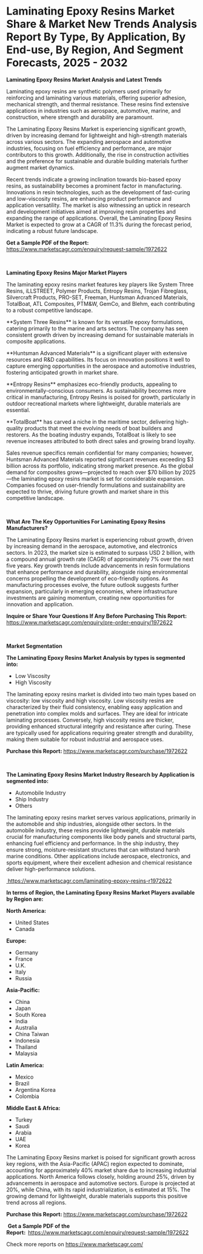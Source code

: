<p><h1>Laminating Epoxy Resins Market Share & Market New Trends Analysis Report By Type, By Application, By End-use, By Region, And Segment Forecasts, 2025 - 2032</h1></p><p><strong>Laminating Epoxy Resins Market Analysis and Latest Trends</strong></p>
<p><p>Laminating epoxy resins are synthetic polymers used primarily for reinforcing and laminating various materials, offering superior adhesion, mechanical strength, and thermal resistance. These resins find extensive applications in industries such as aerospace, automotive, marine, and construction, where strength and durability are paramount.</p><p>The Laminating Epoxy Resins Market is experiencing significant growth, driven by increasing demand for lightweight and high-strength materials across various sectors. The expanding aerospace and automotive industries, focusing on fuel efficiency and performance, are major contributors to this growth. Additionally, the rise in construction activities and the preference for sustainable and durable building materials further augment market dynamics.</p><p>Recent trends indicate a growing inclination towards bio-based epoxy resins, as sustainability becomes a prominent factor in manufacturing. Innovations in resin technologies, such as the development of fast-curing and low-viscosity resins, are enhancing product performance and application versatility. The market is also witnessing an uptick in research and development initiatives aimed at improving resin properties and expanding the range of applications. Overall, the Laminating Epoxy Resins Market is expected to grow at a CAGR of 11.3% during the forecast period, indicating a robust future landscape.</p></p>
<p><strong>Get a Sample PDF of the Report:&nbsp;</strong> <a href="https://www.marketscagr.com/enquiry/request-sample/1972622?utm_campaign=2113&utm_medium=2&utm_source=Github&utm_content=ia&utm_term=04022025&utm_id=laminating-epoxy-resins">https://www.marketscagr.com/enquiry/request-sample/1972622</a></p>
<p>&nbsp;</p>
<p><strong>Laminating Epoxy Resins Major Market Players</strong></p>
<p><p>The laminating epoxy resins market features key players like System Three Resins, iLLSTREET, Polymer Products, Entropy Resins, Trojan Fibreglass, Silvercraft Products, PRO-SET, Freeman, Huntsman Advanced Materials, TotalBoat, ATL Composites, PTM&W, GemCo, and Blehm, each contributing to a robust competitive landscape.</p><p>**System Three Resins** is known for its versatile epoxy formulations, catering primarily to the marine and arts sectors. The company has seen consistent growth driven by increasing demand for sustainable materials in composite applications.</p><p>**Huntsman Advanced Materials** is a significant player with extensive resources and R&D capabilities. Its focus on innovation positions it well to capture emerging opportunities in the aerospace and automotive industries, fostering anticipated growth in market share.</p><p>**Entropy Resins** emphasizes eco-friendly products, appealing to environmentally-conscious consumers. As sustainability becomes more critical in manufacturing, Entropy Resins is poised for growth, particularly in outdoor recreational markets where lightweight, durable materials are essential.</p><p>**TotalBoat** has carved a niche in the maritime sector, delivering high-quality products that meet the evolving needs of boat builders and restorers. As the boating industry expands, TotalBoat is likely to see revenue increases attributed to both direct sales and growing brand loyalty.</p><p>Sales revenue specifics remain confidential for many companies; however, Huntsman Advanced Materials reported significant revenues exceeding $3 billion across its portfolio, indicating strong market presence. As the global demand for composites grows—projected to reach over $70 billion by 2025—the laminating epoxy resins market is set for considerable expansion. Companies focused on user-friendly formulations and sustainability are expected to thrive, driving future growth and market share in this competitive landscape.</p></p>
<p>&nbsp;</p>
<p><strong>What Are The Key Opportunities For Laminating Epoxy Resins Manufacturers?</strong></p>
<p><p>The Laminating Epoxy Resins market is experiencing robust growth, driven by increasing demand in the aerospace, automotive, and electronics sectors. In 2023, the market size is estimated to surpass USD 2 billion, with a compound annual growth rate (CAGR) of approximately 7% over the next five years. Key growth trends include advancements in resin formulations that enhance performance and durability, alongside rising environmental concerns propelling the development of eco-friendly options. As manufacturing processes evolve, the future outlook suggests further expansion, particularly in emerging economies, where infrastructure investments are gaining momentum, creating new opportunities for innovation and application.</p></p>
<p><strong>Inquire or Share Your Questions If Any Before Purchasing This Report:</strong> <a href="https://www.marketscagr.com/enquiry/pre-order-enquiry/1972622?utm_campaign=2113&utm_medium=2&utm_source=Github&utm_content=ia&utm_term=04022025&utm_id=laminating-epoxy-resins">https://www.marketscagr.com/enquiry/pre-order-enquiry/1972622</a></p>
<p>&nbsp;</p>
<p><strong>Market Segmentation</strong></p>
<p><strong>The Laminating Epoxy Resins Market Analysis by types is segmented into:</strong></p>
<p><ul><li>Low Viscosity</li><li>High Viscosity</li></ul></p>
<p><p>The laminating epoxy resins market is divided into two main types based on viscosity: low viscosity and high viscosity. Low viscosity resins are characterized by their fluid consistency, enabling easy application and penetration into complex molds and surfaces. They are ideal for intricate laminating processes. Conversely, high viscosity resins are thicker, providing enhanced structural integrity and resistance after curing. These are typically used for applications requiring greater strength and durability, making them suitable for robust industrial and aerospace uses.</p></p>
<p><strong>Purchase this Report:&nbsp;</strong><a href="https://www.marketscagr.com/purchase/1972622?utm_campaign=2113&utm_medium=2&utm_source=Github&utm_content=ia&utm_term=04022025&utm_id=laminating-epoxy-resins">https://www.marketscagr.com/purchase/1972622</a></p>
<p>&nbsp;</p>
<p><strong>The Laminating Epoxy Resins Market Industry Research by Application is segmented into:</strong></p>
<p><ul><li>Automobile Industry</li><li>Ship Industry</li><li>Others</li></ul></p>
<p><p>The laminating epoxy resins market serves various applications, primarily in the automobile and ship industries, alongside other sectors. In the automobile industry, these resins provide lightweight, durable materials crucial for manufacturing components like body panels and structural parts, enhancing fuel efficiency and performance. In the ship industry, they ensure strong, moisture-resistant structures that can withstand harsh marine conditions. Other applications include aerospace, electronics, and sports equipment, where their excellent adhesion and chemical resistance deliver high-performance solutions.</p></p>
<p><a href="https://www.marketscagr.com/laminating-epoxy-resins-r1972622?utm_campaign=2113&utm_medium=2&utm_source=Github&utm_content=ia&utm_term=04022025&utm_id=laminating-epoxy-resins">&nbsp;https://www.marketscagr.com/laminating-epoxy-resins-r1972622</a></p>
<p><strong>In terms of Region, the Laminating Epoxy Resins Market Players available by Region are:</strong></p>
<p>
    <p> <strong> North America: </strong>
        <ul>
            <li>United States</li>
            <li>Canada</li>
        </ul>
        </p> 
    <p> <strong> Europe: </strong>
        <ul>
            <li>Germany</li>
            <li>France</li>
            <li>U.K.</li>
            <li>Italy</li>
            <li>Russia</li>
        </ul>
        </p> 
    <p> <strong> Asia-Pacific: </strong>
        <ul>
            <li>China</li>
            <li>Japan</li>
            <li>South Korea</li>
            <li>India</li>
            <li>Australia</li>
            <li>China Taiwan</li>
            <li>Indonesia</li>
            <li>Thailand</li>
            <li>Malaysia</li>
        </ul>
        </p> 
    <p> <strong> Latin America: </strong>
        <ul>
            <li>Mexico</li>
            <li>Brazil</li>
            <li>Argentina Korea</li>
            <li>Colombia</li>
        </ul>
        </p> 
    <p> <strong> Middle East & Africa: </strong>
        <ul>
            <li>Turkey</li>
            <li>Saudi</li>
            <li>Arabia</li>
            <li>UAE</li>
            <li>Korea</li>
        </ul>
    </p>
    </p>
<p><p>The Laminating Epoxy Resins market is poised for significant growth across key regions, with the Asia-Pacific (APAC) region expected to dominate, accounting for approximately 40% market share due to increasing industrial applications. North America follows closely, holding around 25%, driven by advancements in aerospace and automotive sectors. Europe is projected at 20%, while China, with its rapid industrialization, is estimated at 15%. The growing demand for lightweight, durable materials supports this positive trend across all regions.</p></p>
<p><strong>Purchase this Report: </strong><a href="https://www.marketscagr.com/purchase/1972622?utm_campaign=2113&utm_medium=2&utm_source=Github&utm_content=ia&utm_term=04022025&utm_id=laminating-epoxy-resins">https://www.marketscagr.com/purchase/1972622</a></p>
<p>&nbsp;<strong>Get a Sample PDF of the Report:&nbsp;&nbsp;</strong><a href="https://www.marketscagr.com/enquiry/request-sample/1972622?utm_campaign=2113&utm_medium=2&utm_source=Github&utm_content=ia&utm_term=04022025&utm_id=laminating-epoxy-resins">https://www.marketscagr.com/enquiry/request-sample/1972622</a></p>
<p><strong></strong></p>
<p>Check more reports on <a href="https://www.marketscagr.com/?utm_campaign=2113&utm_medium=2&utm_source=Github&utm_content=ia&utm_term=04022025&utm_id=laminating-epoxy-resins">https://www.marketscagr.com/</a></p>